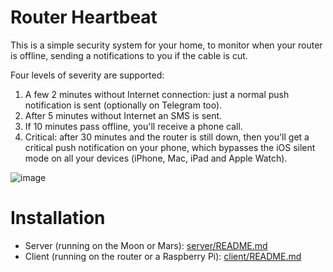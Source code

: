 # Router Heartbeat

This is a simple security system for your home, to monitor when your router is offline, sending a notifications to you if the cable is cut.

Four levels of severity are supported:

1. A few 2 minutes without Internet connection: just a normal push notification is sent (optionally on Telegram too).
2. After 5 minutes without Internet an SMS is sent.
3. If 10 minutes pass offline, you'll receive a phone call.
4. Critical: after 30 minutes and the router is still down, then you'll get a critical push notification on your phone, which bypasses the iOS silent mode on all your devices (iPhone, Mac, iPad and Apple Watch).

![image](https://github.com/miguelcma/heartbeat/assets/3729632/d8788822-9642-4ba5-906a-3729ebb0ce8d)

# Installation

* Server (running on the Moon or Mars): [server/README.md](server/README.md)
* Client (running on the router or a Raspberry Pi): [client/README.md](client/README.md)

